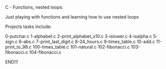C - Functions, nested loops:

Just playing with functions and learning how to use nested loops

Projects tasks include: 

0-putchar.c
1-alphabet.c
2-print_alphabet_x10.c
3-islower.c
4-isalpha.c
5-sign.c 
6-abs.c
7-print_last_digit.c 
8-24_hours.c
9-times_table.c
10-add.c
11-print_to_98.c
100-times_table.c
101-natural.c
102-fibonacci.c
103-fibonacci.c
104-fibonacci.c

END!!!
